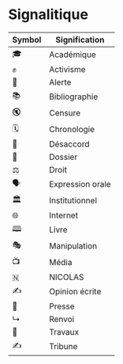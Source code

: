 # Signalitique

| Symbol | Signification | 
|--------|---------------|
| 🎓 | Académique |
| ✊ | Activisme |
| 📢 | Alerte |
| 📚 | Bibliographie |
| 🔇 | Censure |
| 🗓️ | Chronologie     |
| 🛑 | Désaccord |
| 📁  | Dossier|
| ⚖  | Droit         | 
| 🗣️ | Expression orale |
| 🏛️ | Institutionnel |
| 🌐 | Internet |
| 🕮 | Livre |
| 🎭 | Manipulation |
| 📺 | Média |
| 🇳 | NICOLAS |
| ✍ | Opinion écrite |
| 📰 | Presse |
| ↳ | Renvoi |
| 🚧 | Travaux  |
| ✍ | Tribune |

